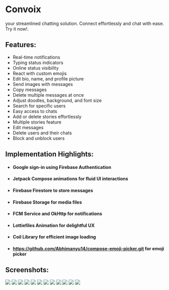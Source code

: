 # Convoix

your streamlined chatting solution. Connect effortlessly and chat with ease. Try it now!.

## Features:
- Real-time notifications
- Typing status indicators
- Online status visibility
- React with custom emojis
- Edit bio, name, and profile picture
- Send images with messages
- Copy messages
- Delete multiple messages at once
- Adjust doodles, background, and font size
- Search for specific users
- Easy access to chats
- Add or delete stories effortlessly
- Multiple stories feature
- Edit messages
- Delete users and their chats
- Block and unblock users
## Implementation Highlights:

- #### Google sign-in using Firebase Authentication
- #### Jetpack Compose animations for fluid UI interactions
- #### Firebase Firestore to store messages
- #### Firebase Storage for media files
- #### FCM Service and OkHttp for notifications
- #### Lottiefiles Animation for delightful UX
- #### Coil Library for efficient image loading
- #### https://github.com/Abhimanyu14/compose-emoji-picker.git for emoji picker

## Screenshots:
![](https://imgur.com/6CiSBj8l.png)
![](https://imgur.com/cAshImdl.png)
![](https://imgur.com/xCL2oA1l.png)
![](https://imgur.com/zgL2ogPl.png)
![](https://imgur.com/Cr1cSLBl.png)
![](https://imgur.com/UyYt5eKl.png)
![](https://imgur.com/GrUnBzXl.png)
![](https://imgur.com/VbrExTYl.png)
![](https://imgur.com/LTDajbHl.png)
![](https://imgur.com/vWytN5Bl.png)
![](https://imgur.com/hTFpbgrl.png)
![](https://imgur.com/U3SfXFIl.png)
